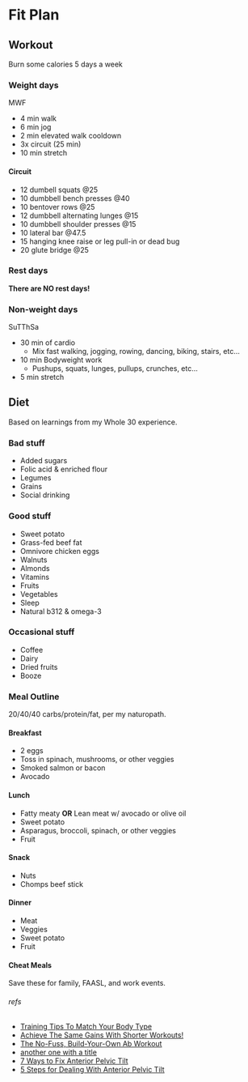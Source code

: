 # Fit Plan

## Workout
Burn some calories 5 days a week

### Weight days
MWF
- 4 min walk
- 6 min jog
- 2 min elevated walk cooldown
- 3x circuit (25 min)
- 10 min stretch
#### Circuit
- 12 dumbell squats @25
- 10 dumbbell bench presses @40
- 10 bentover rows @25
- 12 dumbbell alternating lunges @15
- 10 dumbbell shoulder presses @15
- 10 lateral bar @47.5
- 15 hanging knee raise or leg pull-in or dead bug
- 20 glute bridge @25

### Rest days
**There are NO rest days!**

### Non-weight days
SuTThSa
- 30 min of cardio
    + Mix fast walking, jogging, rowing, dancing, biking, stairs, etc...
- 10 min Bodyweight work
    + Pushups, squats, lunges, pullups, crunches, etc...
- 5 min stretch

## Diet
Based on learnings from my Whole 30 experience.

### Bad stuff
- Added sugars
- Folic acid & enriched flour
- Legumes
- Grains
- Social drinking

### Good stuff
- Sweet potato
- Grass-fed beef fat
- Omnivore chicken eggs
- Walnuts
- Almonds
- Vitamins
- Fruits
- Vegetables
- Sleep
- Natural b312 & omega-3

### Occasional stuff
- Coffee
- Dairy
- Dried fruits
- Booze

### Meal Outline
20/40/40 carbs/protein/fat, per my naturopath.
#### Breakfast
- 2 eggs
- Toss in spinach, mushrooms, or other veggies
- Smoked salmon or bacon
- Avocado
#### Lunch
- Fatty meaty **OR** Lean meat w/ avocado or olive oil
- Sweet potato
- Asparagus, broccoli, spinach, or other veggies
- Fruit
#### Snack
- Nuts
- Chomps beef stick
#### Dinner
- Meat
- Veggies
- Sweet potato
- Fruit
#### Cheat Meals
Save these for family, FAASL, and work events.



###### refs
- [Training Tips To Match Your Body Type](https://www.bodybuilding.com/content/training-tips-to-match-your-body-type.html?mcid=EM_PE_072817-3DayKagedMuscleSale_bodybldg.94304&rmid=EM_072817_KagedMuscleWeekendSale&rrid=1321836&CIMID=4959885&utm_source=&utm_medium=email&utm_campaign=bodybldg.94304 "Training Tips To Match Your Body Type")
- [Achieve The Same Gains With Shorter Workouts!](https://www.bodybuilding.com/content/achieve-the-same-gains-with-shorter-workouts.html?mcid=EM_PE_073117-SuppAwardsSale-MainList_bodybldg.94390&rmid=EM_073117_2017SuppAwardsSale&rrid=1321836&CIMID=4959885&utm_source=&utm_medium=email&utm_campaign=bodybldg.94390 "Achieve The Same Gains With Shorter Workouts!")
- [The No-Fuss, Build-Your-Own Ab Workout](https://www.bodybuilding.com/content/the-no-fuss-build-your-own-ab-workout.html?mcid=EM_NL_072317-SUNDAY-NL_bodybldg.93830&rmid=EM_072317_SUNDAY_NL&rrid=1321836&CIMID=4959885&utm_source=&utm_medium=email&utm_campaign=bodybldg.93830 "The No-Fuss, Build-Your-Own Ab Workout")
- [another one with a title](http://lmgtfy.com/ "Hello, world")
- [7 Ways to Fix Anterior Pelvic Tilt](https://www.t-nation.com/training/7-ways-to-fix-anterior-pelvic-tilt, "7 Ways to Fix Anterior Pelvic Tilt")
- [5 Steps for Dealing With Anterior Pelvic Tilt](https://www.theptdc.com/2014/06/5-steps-dealing-anterior-pelvic-tilt/, "5 Steps for Dealing With Anterior Pelvic Tilt")

